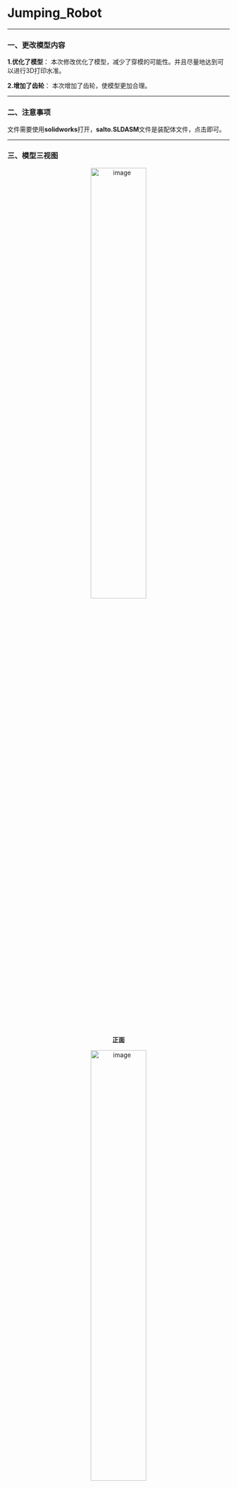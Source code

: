 # Jumping_Robot
---
### 一、更改模型内容

**1.优化了模型**：
本次修改优化了模型，减少了穿模的可能性。并且尽量地达到可以进行3D打印水准。

**2.增加了齿轮**：
本次增加了齿轮，使模型更加合理。

---
### 二、注意事项
文件需要使用**solidworks**打开，**salto.SLDASM**文件是装配体文件，点击即可。

---
### 三、模型三视图
<div align="center">
<img src="https://github.com/user-attachments/assets/488f8b35-98ed-42ae-9960-881b05e5f7d0" alt="image" width="50%" height="auto" style="display: block; margin: 0 auto;">
</div>
<p align="center"><b>正面</b></p>


<div align="center">
<img src="https://github.com/user-attachments/assets/705748d2-c978-419c-b853-431b292c02c4" alt="image" width="50%" height="auto" style="display: block; margin: 0 auto;">
</div>
<p align="center"><b>侧面<b></p>


<div align="center">
<img src="https://github.com/user-attachments/assets/b6d5c13b-b7e8-4324-bf86-fe82a7b63789" alt="image" width="50%" height="auto" style="display: block; margin: 0 auto;">
</div>
<p align="center"><b>上面<b></p>
